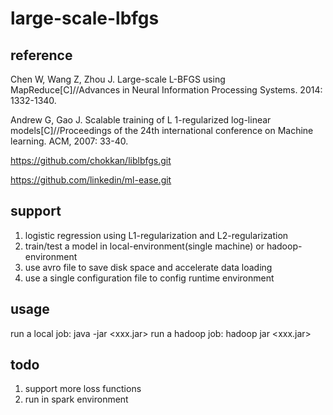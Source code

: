 # large-scale-lbfgs

## reference
Chen W, Wang Z, Zhou J. Large-scale L-BFGS using MapReduce[C]//Advances in Neural Information Processing Systems. 2014: 1332-1340.

Andrew G, Gao J. Scalable training of L 1-regularized log-linear models[C]//Proceedings of the 24th international conference on Machine learning. ACM, 2007: 33-40.

https://github.com/chokkan/liblbfgs.git

https://github.com/linkedin/ml-ease.git

## support
1. logistic regression using L1-regularization and L2-regularization
2. train/test a model in local-environment(single machine) or hadoop-environment
3. use avro file to save disk space and accelerate data loading
4. use a single configuration file to config runtime environment

## usage
run a local job:
java -jar <xxx.jar> <config-file>
run a hadoop job:
hadoop jar <xxx.jar> <config-file>

## todo
1. support more loss functions
2. run in spark environment

